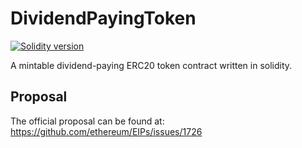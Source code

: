 # DividendPayingToken

[![Solidity version](https://img.shields.io/badge/Solidity-0.5.0-blue.svg)](https://solidity.readthedocs.io/en/v0.5.0/index.html)

A mintable dividend-paying ERC20 token contract written in solidity.

## Proposal

The official proposal can be found at: https://github.com/ethereum/EIPs/issues/1726
